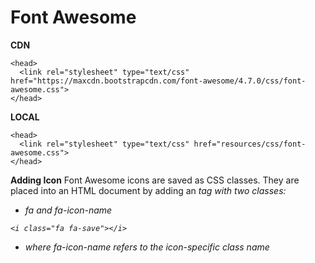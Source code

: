# Font Awesome

**CDN**
```
<head>
  <link rel="stylesheet" type="text/css" href="https://maxcdn.bootstrapcdn.com/font-awesome/4.7.0/css/font-awesome.css">
</head>
```

**LOCAL**
```
<head>
  <link rel="stylesheet" type="text/css" href="resources/css/font-awesome.css">
</head>
```

**Adding Icon**
Font Awesome icons are saved as CSS classes. They are placed into an HTML document by adding an <i> tag with two classes: 
* fa and fa-icon-name
  
```
<i class="fa fa-save"></i>  
```  

* where fa-icon-name refers to the icon-specific class name
  
  

